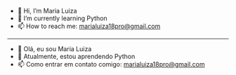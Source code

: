 - 👋 Hi, I’m Maria Luiza
- 🌱 I’m currently learning Python
- 📫 How to reach me: marialuiza18pro@gmail.com

------------------------------------------------------------------

- 👋 Olá, eu sou Maria Luiza
- 🌱 Atualmente, estou aprendendo Python
- 📫 Como entrar em contato comigo: marialuiza18pro@gmail.com
